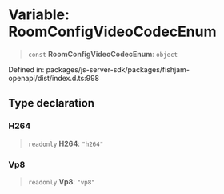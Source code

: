 # Variable: RoomConfigVideoCodecEnum

> `const` **RoomConfigVideoCodecEnum**: `object`

Defined in: packages/js-server-sdk/packages/fishjam-openapi/dist/index.d.ts:998

## Type declaration

### H264

> `readonly` **H264**: `"h264"`

### Vp8

> `readonly` **Vp8**: `"vp8"`
